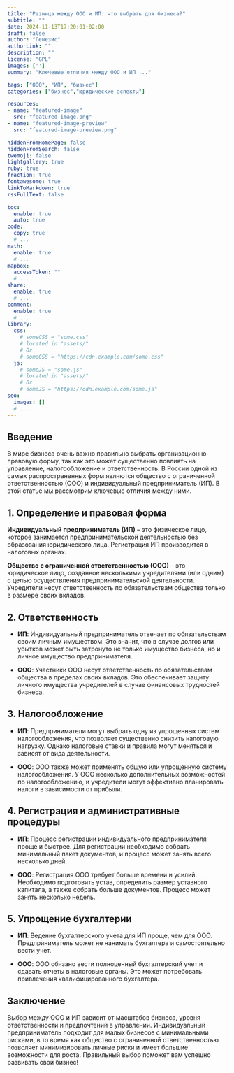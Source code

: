 ```yaml
---
title: "Разница между ООО и ИП: что выбрать для бизнеса?"
subtitle: ""
date: 2024-11-13T17:20:01+02:00
draft: false
author: "Генезис"
authorLink: ""
description: ""
license: "GPL"
images: ['']
summary: "Ключевые отличия между ООО и ИП ..."

tags: ["ООО", "ИП", "бизнес"]
categories: ["бизнес","юридические аспекты"]

resources:
- name: "featured-image"
  src: "featured-image.png"
- name: "featured-image-preview"
  src: "featured-image-preview.png"

hiddenFromHomePage: false
hiddenFromSearch: false
twemoji: false
lightgallery: true
ruby: true
fraction: true
fontawesome: true
linkToMarkdown: true
rssFullText: false

toc:
  enable: true
  auto: true
code:
  copy: true
  # ...
math:
  enable: true
  # ...
mapbox:
  accessToken: ""
  # ...
share:
  enable: true
  # ...
comment:
  enable: true
  # ...
library:
  css:
    # someCSS = "some.css"
    # located in "assets/"
    # Or
    # someCSS = "https://cdn.example.com/some.css"
  js:
    # someJS = "some.js"
    # located in "assets/"
    # Or
    # someJS = "https://cdn.example.com/some.js"
seo:
  images: []
  # ...
---
```

## Введение

В мире бизнеса очень важно правильно выбрать организационно-правовую форму, так как это может существенно повлиять на управление, налогообложение и ответственность. В России одной из самых распространенных форм являются общество с ограниченной ответственностью (ООО) и индивидуальный предприниматель (ИП). В этой статье мы рассмотрим ключевые отличия между ними.

## 1. Определение и правовая форма

**Индивидуальный предприниматель (ИП)** – это физическое лицо, которое занимается предпринимательской деятельностью без образования юридического лица. Регистрация ИП производится в налоговых органах.

**Общество с ограниченной ответственностью (ООО)** – это юридическое лицо, созданное несколькими учредителями (или одним) с целью осуществления предпринимательской деятельности. Учредители несут ответственность по обязательствам общества только в размере своих вкладов.

## 2. Ответственность

- **ИП**: Индивидуальный предприниматель отвечает по обязательствам своим личным имуществом. Это значит, что в случае долгов или убытков может быть затронуто не только имущество бизнеса, но и личное имущество предпринимателя.

- **ООО**: Участники ООО несут ответственность по обязательствам общества в пределах своих вкладов. Это обеспечивает защиту личного имущества учредителей в случае финансовых трудностей бизнеса.

## 3. Налогообложение

- **ИП**: Предприниматели могут выбрать одну из упрощенных систем налогообложения, что позволяет существенно снизить налоговую нагрузку. Однако налоговые ставки и правила могут меняться и зависят от вида деятельности.

- **ООО**: ООО также может применять общую или упрощенную систему налогообложения. У ООО несколько дополнительных возможностей по налогообложению, и учредители могут эффективно планировать налоги в зависимости от прибыли.

## 4. Регистрация и административные процедуры

- **ИП**: Процесс регистрации индивидуального предпринимателя проще и быстрее. Для регистрации необходимо собрать минимальный пакет документов, и процесс может занять всего несколько дней.

- **ООО**: Регистрация ООО требует больше времени и усилий. Необходимо подготовить устав, определить размер уставного капитала, а также собрать больше документов. Процесс может занять несколько недель.

## 5. Упрощение бухгалтерии

- **ИП**: Ведение бухгалтерского учета для ИП проще, чем для ООО. Предприниматель может не нанимать бухгалтера и самостоятельно вести учет.

- **ООО**: ООО обязано вести полноценный бухгалтерский учет и сдавать отчеты в налоговые органы. Это может потребовать привлечения квалифицированного бухгалтера.

## Заключение

Выбор между ООО и ИП зависит от масштабов бизнеса, уровня ответственности и предпочтений в управлении. Индивидуальный предприниматель подходит для малых бизнесов с минимальными рисками, в то время как общество с ограниченной ответственностью позволяет минимизировать личные риски и имеет большие возможности для роста. Правильный выбор поможет вам успешно развивать свой бизнес!